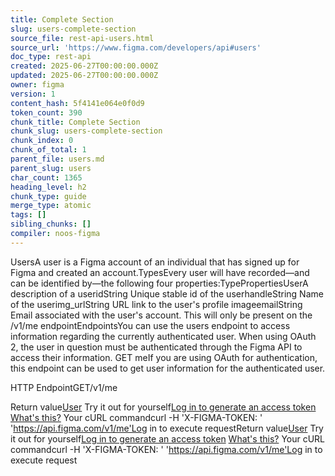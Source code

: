 ```yaml
---
title: Complete Section
slug: users-complete-section
source_file: rest-api-users.html
source_url: 'https://www.figma.com/developers/api#users'
doc_type: rest-api
created: 2025-06-27T00:00:00.000Z
updated: 2025-06-27T00:00:00.000Z
owner: figma
version: 1
content_hash: 5f4141e064e0f0d9
token_count: 390
chunk_title: Complete Section
chunk_slug: users-complete-section
chunk_index: 0
chunk_of_total: 1
parent_file: users.md
parent_slug: users
char_count: 1365
heading_level: h2
chunk_type: guide
merge_type: atomic
tags: []
sibling_chunks: []
compiler: noos-figma
---
```


UsersA user is a Figma account of an individual that has signed up for Figma and created an account.TypesEvery user will have recorded―and can be identified by―the following four properties:TypePropertiesUserA description of a useridString Unique stable id of the userhandleString Name of the userimg_urlString URL link to the user's profile imageemailString Email associated with the user's account. This will only be present on the /v1/me endpointEndpointsYou can use the users endpoint to access information regarding the currently authenticated user. When using OAuth 2, the user in question must be authenticated through the Figma API to access their information. GET meIf you are using OAuth for authentication, this endpoint can be used to get user information for the authenticated user.

HTTP EndpointGET/v1/me

Return value[User](#user-type)
Try it out for yourself[Log in to generate an access token](/login?cont=/developers/docs)
[What's this?](#access-tokens)
Your cURL commandcurl -H 'X-FIGMA-TOKEN: <personal access token>' 'https://api.figma.com/v1/me'Log in to execute requestReturn value[User](#user-type)
Try it out for yourself[Log in to generate an access token](/login?cont=/developers/docs)
[What's this?](#access-tokens)
Your cURL commandcurl -H 'X-FIGMA-TOKEN: <personal access token>' 'https://api.figma.com/v1/me'Log in to execute request
